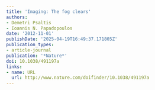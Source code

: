 ```yaml
---
title: 'Imaging: The fog clears'
authors:
- Demetri Psaltis
- Ioannis N. Papadopoulos
date: '2012-11-01'
publishDate: '2025-04-19T16:49:37.171805Z'
publication_types:
- article-journal
publication: '*Nature*'
doi: 10.1038/491197a
links:
- name: URL
  url: http://www.nature.com/doifinder/10.1038/491197a
---
```

